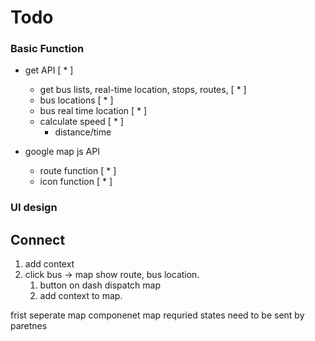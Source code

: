 # Todo

### Basic Function

- get API [ * ]

  - get bus lists, real-time location, stops, routes, [ * ]
  - bus locations [ * ]
  - bus real time location [ * ]
  - calculate speed [ * ]
    - distance/time

- google map js API
  - route function [ * ]
  - icon function [ * ]

### UI design

## Connect

1. add context
2. click bus -> map show route, bus location.
   1. button on dash dispatch map
   2. add context to map.

frist seperate map componenet
map requried states need to be sent by paretnes
